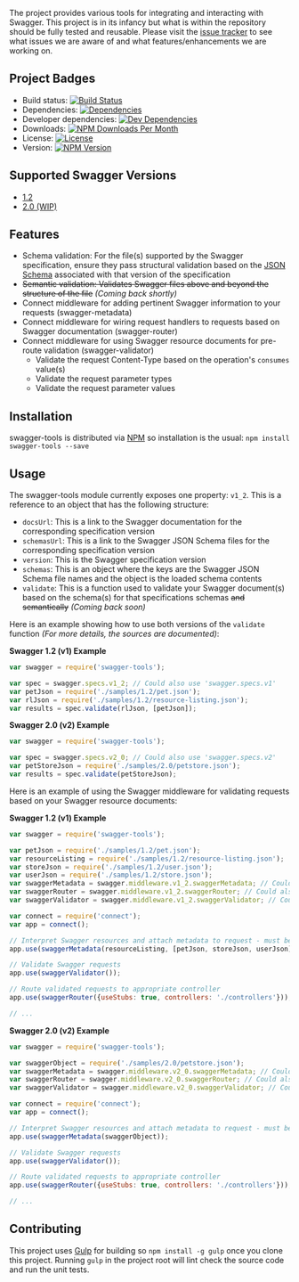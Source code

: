 The project provides various tools for integrating and interacting with Swagger.  This project is in its infancy but
what is within the repository should be fully tested and reusable.  Please visit the [issue tracker][project-issues] to
see what issues we are aware of and what features/enhancements we are working on.

## Project Badges

* Build status: [![Build Status](https://travis-ci.org/apigee-127/swagger-tools.svg)](https://travis-ci.org/apigee-127/swagger-tools)
* Dependencies: [![Dependencies](https://david-dm.org/apigee-127/swagger-tools.svg)](https://david-dm.org/apigee-127/swagger-tools)
* Developer dependencies: [![Dev Dependencies](https://david-dm.org/apigee-127/swagger-tools/dev-status.svg)](https://david-dm.org/apigee-127/swagger-tools#info=devDependencies&view=table)
* Downloads: [![NPM Downloads Per Month](http://img.shields.io/npm/dm/swagger-tools.svg)](https://www.npmjs.org/package/swagger-tools)
* License: [![License](http://img.shields.io/npm/l/swagger-tools.svg)](https://github.com/apigee-127/swagger-tools/blob/master/LICENSE)
* Version: [![NPM Version](http://img.shields.io/npm/v/swagger-tools.svg)](https://www.npmjs.org/package/swagger-tools)

## Supported Swagger Versions

* [1.2][swagger-docs-v1_2]
* [2.0 (WIP)][swagger-docs-v2_0]

## Features

* Schema validation: For the file(s) supported by the Swagger specification, ensure they pass structural validation
based on the [JSON Schema][json-schema] associated with that version of the specification
* ~~Semantic validation: Validates Swagger files above and beyond the structure of the file~~ _(Coming back shortly)_
* Connect middleware for adding pertinent Swagger information to your requests (swagger-metadata)
* Connect middleware for wiring request handlers to requests based on Swagger documentation (swagger-router)
* Connect middleware for using Swagger resource documents for pre-route validation (swagger-validator)
    * Validate the request Content-Type based on the operation's `consumes` value(s)
    * Validate the request parameter types
    * Validate the request parameter values

## Installation

swagger-tools is distributed via [NPM][npm] so installation is the usual: `npm install swagger-tools --save`

## Usage

The swagger-tools module currently exposes one property: `v1_2`.  This is a reference to an object that has the
following structure:

* `docsUrl`: This is a link to the Swagger documentation for the corresponding specification version
* `schemasUrl`: This is a link to the Swagger JSON Schema files for the corresponding specification version
* `version`: This is the Swagger specification version
* `schemas`: This is an object where the keys are the Swagger JSON Schema file names and the object is the loaded schema
contents
* `validate`: This is a function used to validate your Swagger document(s) based on the schema(s) for that
specifications schemas ~~and semantically~~ _(Coming back soon)_

Here is an example showing how to use both versions of the `validate` function *(For more details, the sources are
documented)*:

**Swagger 1.2 (v1) Example**

```javascript
var swagger = require('swagger-tools');

var spec = swagger.specs.v1_2; // Could also use 'swagger.specs.v1'
var petJson = require('./samples/1.2/pet.json');
var rlJson = require('./samples/1.2/resource-listing.json');
var results = spec.validate(rlJson, [petJson]);
```

**Swagger 2.0 (v2) Example**

```javascript
var swagger = require('swagger-tools');

var spec = swagger.specs.v2_0; // Could also use 'swagger.specs.v2'
var petStoreJson = require('./samples/2.0/petstore.json');
var results = spec.validate(petStoreJson);
```

Here is an example of using the Swagger middleware for validating requests based on your Swagger resource documents:

**Swagger 1.2 (v1) Example**

```javascript
var swagger = require('swagger-tools');

var petJson = require('./samples/1.2/pet.json');
var resourceListing = require('./samples/1.2/resource-listing.json');
var storeJson = require('./samples/1.2/user.json');
var userJson = require('./samples/1.2/store.json');
var swaggerMetadata = swagger.middleware.v1_2.swaggerMetadata; // Could also use 'swagger.metadata.v1.swaggerMetadata'
var swaggerRouter = swagger.middleware.v1_2.swaggerRouter; // Could also use 'swagger.metadata.v1.swaggerRouter'
var swaggerValidator = swagger.middleware.v1_2.swaggerValidator; // Could also use 'swagger.metadata.v1.swaggerValidator'

var connect = require('connect');
var app = connect();

// Interpret Swagger resources and attach metadata to request - must be first in swagger-tools middleware chain
app.use(swaggerMetadata(resourceListing, [petJson, storeJson, userJson]));

// Validate Swagger requests
app.use(swaggerValidator());

// Route validated requests to appropriate controller
app.use(swaggerRouter({useStubs: true, controllers: './controllers'}));

// ...
```

**Swagger 2.0 (v2) Example**

```javascript
var swagger = require('swagger-tools');

var swaggerObject = require('./samples/2.0/petstore.json');
var swaggerMetadata = swagger.middleware.v2_0.swaggerMetadata; // Could also use 'swagger.metadata.v2.swaggerMetadata'
var swaggerRouter = swagger.middleware.v2_0.swaggerRouter; // Could also use 'swagger.metadata.v2.swaggerRouter'
var swaggerValidator = swagger.middleware.v2_0.swaggerValidator; // Could also use 'swagger.metadata.v2.swaggerValidator'

var connect = require('connect');
var app = connect();

// Interpret Swagger resources and attach metadata to request - must be first in swagger-tools middleware chain
app.use(swaggerMetadata(swaggerObject));

// Validate Swagger requests
app.use(swaggerValidator());

// Route validated requests to appropriate controller
app.use(swaggerRouter({useStubs: true, controllers: './controllers'}));

// ...
```

## Contributing

This project uses [Gulp][gulp] for building so `npm install -g gulp` once you clone this project.  Running `gulp` in the
project root will lint check the source code and run the unit tests.

[gulp]: http://gulpjs.com/
[json-schema]: http://json-schema.org/
[npm]: https://www.npmjs.org/
[project-issues]: https://github.com/apigee/swagger-tools/issues
[swagger]: https://helloreverb.com/developers/swagger
[swagger-docs-v1_2]: https://github.com/wordnik/swagger-spec/blob/master/versions/1.2.md
[swagger-docs-v2_0]: https://github.com/reverb/swagger-spec/blob/master/versions/2.0.md
